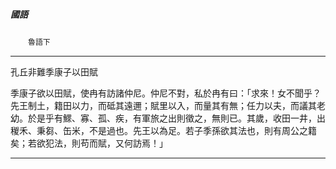 

##### 國語
　　`魯語下`

* * *

孔丘非難季康子以田賦

季康子欲以田賦，使冉有訪諸仲尼。仲尼不對，私於冉有曰：「求來！女不聞乎？先王制土，籍田以力，而砥其遠邇；賦里以入，而量其有無；任力以夫，而議其老幼。於是乎有鰥、寡、孤、疾，有軍旅之出則徵之，無則已。其歲，收田一井，出稯禾、秉芻、缶米，不是過也。先王以為足。若子季孫欲其法也，則有周公之籍矣；若欲犯法，則苟而賦，又何訪焉！」

* * *

